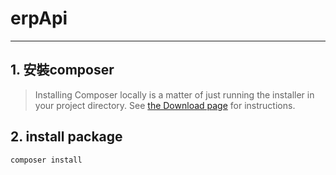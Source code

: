 # erpApi
***
## 1. 安裝composer
>Installing Composer locally is a matter of just running the installer in your project directory. See [the Download page](https://getcomposer.org/download/) for instructions.

## 2. install package
```bash
composer install
```
